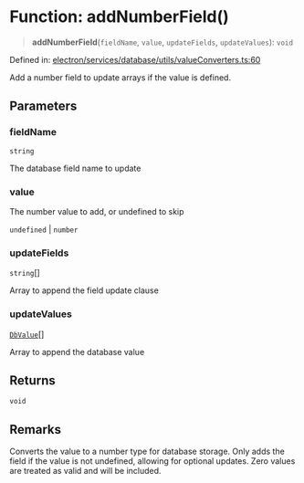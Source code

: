 # Function: addNumberField()

> **addNumberField**(`fieldName`, `value`, `updateFields`, `updateValues`): `void`

Defined in: [electron/services/database/utils/valueConverters.ts:60](https://github.com/Nick2bad4u/Uptime-Watcher/blob/8a1973382d5fe14c52996ecda381894eb7ecd4a6/electron/services/database/utils/valueConverters.ts#L60)

Add a number field to update arrays if the value is defined.

## Parameters

### fieldName

`string`

The database field name to update

### value

The number value to add, or undefined to skip

`undefined` | `number`

### updateFields

`string`[]

Array to append the field update clause

### updateValues

[`DbValue`](../type-aliases/DbValue.md)[]

Array to append the database value

## Returns

`void`

## Remarks

Converts the value to a number type for database storage.
Only adds the field if the value is not undefined, allowing for optional updates.
Zero values are treated as valid and will be included.
